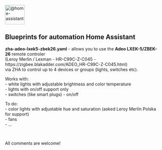 <img src="https://avatars.githubusercontent.com/u/13844975?s=200&amp;v=4" width="64" height="64" alt="@home-assistant"> 
<h2> Blueprints for automation Home Assistant </h2> 

<p>
<b>zha-adeo-lxek5-zbek26.yaml</b> - allows you to use the <b>Adeo LXEK-5/ZBEK-26</b> remote controler</br>
(Leroy Merlin / Lexman - HR-C99C-Z-C045 - https://zigbee.blakadder.com/ADEO_HR-C99C-Z-C045.html)</br>
via ZHA to control up to 4 devices or groups (lights, switches etc).</br>
</p>
<p>
Works with:</br>
- white lights with adjustable brightness and color temperature</br>
- lights with on/off support only</br>
- switches (like smart plugs) - on/off</br>
</p>
<p>To do:</br>
- color lights with adjustable hue and saturation (asked Leroy Merlin Polska for support)</br>
- fans</br>
- ...</br>
</p>
</br>
<p>All comments are welcome!</p>
